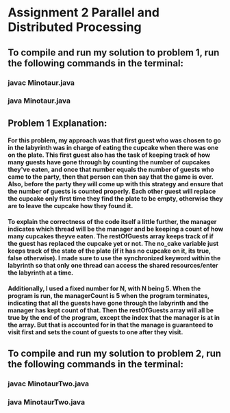# Assignment 2 Parallel and Distributed Processing

## To compile and run my solution to problem 1, run the following commands in the terminal:

### javac Minotaur.java

### java Minotaur.java

## Problem 1 Explanation: 

#### For this problem, my approach was that first guest who was chosen to go in the labyrinth was in charge of eating the cupcake when there was one on the plate. This first guest also has the task of keeping track of how many guests have gone through by counting the number of cupcakes they've eaten, and once that number equals the number of guests who came to the party, then that person can then say that the game is over. Also, before the party they will come up with this strategy and ensure that the number of guests is counted properly. Each other guest will replace the cupcake only first time they find the plate to be empty, otherwise they are to leave the cupcake how they found it.

#### To explain the correctness of the code itself a little further, the manager indicates which thread will be the manager and be keeping a count of how many cupcakes theyve eaten. The restOfGuests array keeps track of if the guest has replaced the cupcake yet or not. The no_cake variable just keeps track of the state of the plate (if it has no cupcake on it, its true, false otherwise). I made sure to use the synchronized keyword within the labyrinth so that only one thread can access the shared resources/enter the labyrinth at a time. 
#### Additionally, I used a fixed number for N, with N being 5. When the program is run, the managerCount is 5 when the program terminates, indicating that all the guests have gone through the labyrinth and the manager has kept count of that. Then the restOfGuests array will all be true by the end of the program, except the index that the manager is at in the array. But that is accounted for in that the manage is guaranteed to visit first and sets the count of guests to one after they visit.

## To compile and run my solution to problem 2, run the following commands in the terminal:

### javac MinotaurTwo.java
### java MinotaurTwo.java
